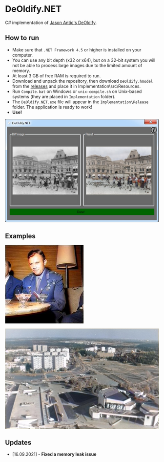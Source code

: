# DeOldify.NET

C# implementation of [Jason Antic's DeOldify](https://github.com/jantic/DeOldify).

## How to run

* Make sure that `.NET Framework 4.5` or higher is installed on your computer.
* You can use any bit depth (x32 or x64), but on a 32-bit system you will not be able to process large images due to the limited amount of memory.
* At least 3 GB of free RAM is required to run.
* Download and unpack the repository, then download `DeOldify.hmodel` from the [releases](https://github.com/ColorfulSoft/DeOldify.NET/releases/download/Weights/DeOldify.hmodel) and place it in Implementation\src\Resources.
* Run `Compile.bat` on Windows or `unix-compile.sh` on Unix-based systems (they are placed in `Implementation` folder).
* The `DeOldify.NET.exe` file will appear in the `Implementation\Release` folder. The application is ready to work!
* **Use!**

![GUI](https://github.com/ColorfulSoft/DeOldify.NET/blob/main/Examples/Sample.jpg)

## Examples

![Example1](https://github.com/ColorfulSoft/DeOldify.NET/blob/main/Examples/Example1.jpg)

![Example2](https://github.com/ColorfulSoft/DeOldify.NET/blob/main/Examples/Example2.jpg)

## Updates

* [16.09.2021] - **Fixed a memory leak issue**
